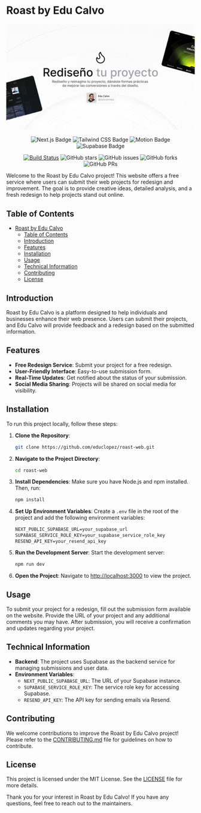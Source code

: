 # Roast by Edu Calvo

![Screenshot of roast-web](/public/og.jpg)

<div align="center">

![Next.js Badge](https://img.shields.io/badge/Next.js-000?logo=nextdotjs&logoColor=fff&style=flat)
![Tailwind CSS Badge](https://img.shields.io/badge/Tailwind%20CSS-06B6D4?logo=tailwindcss&logoColor=fff&style=flat)
![Motion Badge](https://img.shields.io/badge/Motion-ECD53F?style=flat)
![Supabase Badge](https://img.shields.io/badge/Supabase-3FCF8E?logo=supabase&logoColor=fff&style=flat)

[![Build Status](https://img.shields.io/endpoint.svg?url=https%3A%2F%2Factions-badge.atrox.dev%2Fpheralb%2Fsvgl%2Fbadge%3Fref%3Dmain&style=flat)](https://actions-badge.atrox.dev/educlopez/roast-web/goto?ref=main)
![GitHub stars](https://img.shields.io/github/stars/educlopez/roast-web)
![GitHub issues](https://img.shields.io/github/issues/educlopez/roast-web)
![GitHub forks](https://img.shields.io/github/forks/educlopez/roast-web)
![GitHub PRs](https://img.shields.io/github/issues-pr/educlopez/roast-web)

</div>

Welcome to the Roast by Edu Calvo project! This website offers a free service where users can submit their web projects for redesign and improvement. The goal is to provide creative ideas, detailed analysis, and a fresh redesign to help projects stand out online.

## Table of Contents

- [Roast by Edu Calvo](#roast-by-edu-calvo)
  - [Table of Contents](#table-of-contents)
  - [Introduction](#introduction)
  - [Features](#features)
  - [Installation](#installation)
  - [Usage](#usage)
  - [Technical Information](#technical-information)
  - [Contributing](#contributing)
  - [License](#license)

## Introduction

Roast by Edu Calvo is a platform designed to help individuals and businesses enhance their web presence. Users can submit their projects, and Edu Calvo will provide feedback and a redesign based on the submitted information.

## Features

- **Free Redesign Service**: Submit your project for a free redesign.
- **User-Friendly Interface**: Easy-to-use submission form.
- **Real-Time Updates**: Get notified about the status of your submission.
- **Social Media Sharing**: Projects will be shared on social media for visibility.

## Installation

To run this project locally, follow these steps:

1. **Clone the Repository**:

   ```bash
   git clone https://github.com/educlopez/roast-web.git
   ```

2. **Navigate to the Project Directory**:

   ```bash
   cd roast-web
   ```

3. **Install Dependencies**:
   Make sure you have Node.js and npm installed. Then, run:

   ```bash
   npm install
   ```

4. **Set Up Environment Variables**:
   Create a `.env` file in the root of the project and add the following environment variables:

   ```
   NEXT_PUBLIC_SUPABASE_URL=your_supabase_url
   SUPABASE_SERVICE_ROLE_KEY=your_supabase_service_role_key
   RESEND_API_KEY=your_resend_api_key
   ```

5. **Run the Development Server**:
   Start the development server:

   ```bash
   npm run dev
   ```

6. **Open the Project**:
   Navigate to [http://localhost:3000](http://localhost:3000) to view the project.

## Usage

To submit your project for a redesign, fill out the submission form available on the website. Provide the URL of your project and any additional comments you may have. After submission, you will receive a confirmation and updates regarding your project.

## Technical Information

- **Backend**: The project uses Supabase as the backend service for managing submissions and user data.
- **Environment Variables**:
  - `NEXT_PUBLIC_SUPABASE_URL`: The URL of your Supabase instance.
  - `SUPABASE_SERVICE_ROLE_KEY`: The service role key for accessing Supabase.
  - `RESEND_API_KEY`: The API key for sending emails via Resend.

## Contributing

We welcome contributions to improve the Roast by Edu Calvo project! Please refer to the [CONTRIBUTING.md](CONTRIBUTING.md) file for guidelines on how to contribute.

## License

This project is licensed under the MIT License. See the [LICENSE](LICENSE) file for more details.

Thank you for your interest in Roast by Edu Calvo! If you have any questions, feel free to reach out to the maintainers.
